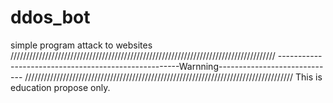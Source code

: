 # ddos_bot
simple program attack to websites
////////////////////////////////////////////////////////////////////////////////////
-----------------------------------------------------Warnning-----------------------------
/////////////////////////////////////////////////////////////////////////////////////
This is education propose only.
